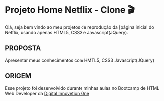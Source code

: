 # Projeto Home Netflix - Clone 🎬 #

Olá, seja bem vindo ao meu projetos de reprodução da [página inicial do Netflix, usando apenas HTML5, CSS3 e Javascript(JQuery). 

## PROPOSTA ###

Apresentar meus conhecimentos com HMTL5, CSS3 Javascript(JQuery)

## ORIGEM ##

Esse projeto foi desenvolvido durante minhas aulas no Bootcamp de HTML Web Developer da [Digital Innovetion One](https://web.digitalinnovation.one/)